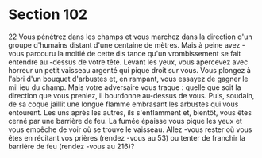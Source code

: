 # Section 102

22
Vous pénétrez dans les champs et vous marchez dans la direction
d'un groupe d'humains distant d'une centaine de mètres. Mais à
peine avez -vous parcouru la moitié de cette dis tance qu'un
vrombissement se fait entendre au -dessus de votre tête. Levant
les yeux, vous apercevez avec horreur un petit vaisseau argenté
qui pique droit sur vous. Vous plongez à l'abri d'un bouquet
d'arbustes et, en rampant, vous essayez de gagner le mil ieu du
champ. Mais votre adversaire vous traque : quelle que soit la
direction que vous preniez, il bourdonne au-dessus  de vous. Puis,
soudain, de sa coque jaillit une longue flamme embrasant les
arbustes qui vous entourent. Les uns après les autres, ils
s'enflamment et, bientôt, vous êtes cerné par une barrière de feu.
La fumée épaisse vous pique les yeux et vous empêche de voir où
se trouve le vaisseau. Allez -vous rester où vous êtes en récitant
vos prières (rendez -vous au 53) ou tenter de franchir la barrière
de feu (rendez -vous au 216)?